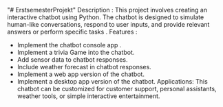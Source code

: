 "# ErstsemesterProjekt" 
Description : 
This project involves creating an interactive chatbot using Python. The chatbot is designed to simulate human-like conversations, respond to user inputs, and provide relevant answers or perform specific tasks . 
Features : 
- Implement the chatbot console app . 
- Implement a trivia Game into the chatbot.
- Add sensor data to chatbot responses.
- Include weather forecast in chatbot responses.
- Implement a web app version of the chatbot.
- Implement a desktop app version of the chatbot.
Applications:
This chatbot can be customized for customer support, personal assistants, weather tools, or simple interactive entertainment.
